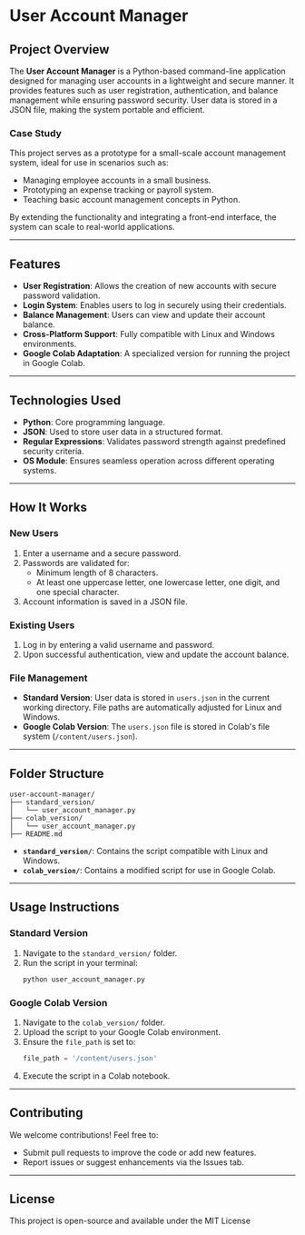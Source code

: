 # User Account Manager

## Project Overview
The **User Account Manager** is a Python-based command-line application designed for managing user accounts in a lightweight and secure manner. It provides features such as user registration, authentication, and balance management while ensuring password security. User data is stored in a JSON file, making the system portable and efficient.

### Case Study
This project serves as a prototype for a small-scale account management system, ideal for use in scenarios such as:
- Managing employee accounts in a small business.
- Prototyping an expense tracking or payroll system.
- Teaching basic account management concepts in Python.

By extending the functionality and integrating a front-end interface, the system can scale to real-world applications.

---

## Features
- **User Registration**: Allows the creation of new accounts with secure password validation.
- **Login System**: Enables users to log in securely using their credentials.
- **Balance Management**: Users can view and update their account balance.
- **Cross-Platform Support**: Fully compatible with Linux and Windows environments.
- **Google Colab Adaptation**: A specialized version for running the project in Google Colab.

---

## Technologies Used
- **Python**: Core programming language.
- **JSON**: Used to store user data in a structured format.
- **Regular Expressions**: Validates password strength against predefined security criteria.
- **OS Module**: Ensures seamless operation across different operating systems.

---

## How It Works
### New Users
1. Enter a username and a secure password.
2. Passwords are validated for:
   - Minimum length of 8 characters.
   - At least one uppercase letter, one lowercase letter, one digit, and one special character.
3. Account information is saved in a JSON file.

### Existing Users
1. Log in by entering a valid username and password.
2. Upon successful authentication, view and update the account balance.

### File Management
- **Standard Version**: User data is stored in `users.json` in the current working directory. File paths are automatically adjusted for Linux and Windows.
- **Google Colab Version**: The `users.json` file is stored in Colab's file system (`/content/users.json`).

---

## Folder Structure
```
user-account-manager/
├── standard_version/
│   └── user_account_manager.py
├── colab_version/
│   └── user_account_manager.py
├── README.md
```

- **`standard_version/`**: Contains the script compatible with Linux and Windows.
- **`colab_version/`**: Contains a modified script for use in Google Colab.

---

## Usage Instructions

### Standard Version
1. Navigate to the `standard_version/` folder.
2. Run the script in your terminal:
   ```bash
   python user_account_manager.py
   ```

### Google Colab Version
1. Navigate to the `colab_version/` folder.
2. Upload the script to your Google Colab environment.
3. Ensure the `file_path` is set to:
   ```python
   file_path = '/content/users.json'
   ```
4. Execute the script in a Colab notebook.

---

## Contributing
We welcome contributions! Feel free to:
- Submit pull requests to improve the code or add new features.
- Report issues or suggest enhancements via the Issues tab.


---

## License
This project is open-source and available under the MIT License
